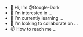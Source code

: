 - 👋 Hi, I’m @Google-Dork
- 👀 I’m interested in ...
- 🌱 I’m currently learning ...
- 💞️ I’m looking to collaborate on ...
- 📫 How to reach me ...

<!---
Google-Dork/Google-Dork is a ✨ special ✨ repository because its `README.md` (this file) appears on your GitHub profile.
You can click the Preview link to take a look at your changes.
--->
